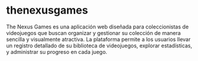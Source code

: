 # thenexusgames
The Nexus Games es una aplicación web diseñada para coleccionistas de videojuegos que buscan organizar y gestionar su colección de manera sencilla y visualmente atractiva. La plataforma permite a los usuarios llevar un registro detallado de su biblioteca de videojuegos, explorar estadísticas, y administrar su progreso en cada juego.
